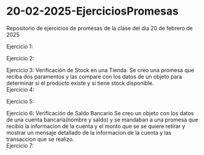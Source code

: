 # 20-02-2025-EjerciciosPromesas
Repositorio de ejercicios de promesas de la clase del dia 20 de febrero de 2025


Ejercicio 1:

Ejercicio 2:

Ejercicio 3:
    Verificación de Stock en una Tienda.
    Se creo una promesa que reciba dos paramentos y las compare con los datos de un objeto para determinar si el producto existe y si tiene stock disponible.                       
Ejercicio 4:

Ejercicio 5:

Ejercicio 6:
    Verificación de Saldo Bancario
        Se creo un objeto con los datos de una cuenta bancaria(nombre y saldo) y se mandaban a una promesa que recibio la informacion de la cuenta y el monto que se se quiere retirar y mostrar un mensaje detallado de la informacion de la cuenta y las transaccion que se realizo.                     
Ejercicio 7:
